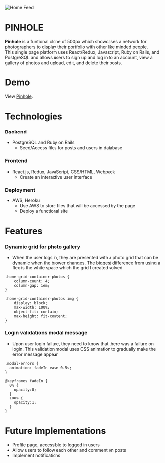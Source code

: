 ![Home Feed](https://pinhole-seed.s3-us-west-1.amazonaws.com/pinhole_seeds/homepage.png)

# PINHOLE

**Pinhole** is a funtional clone of 500px which showcases a network for 
photographers to display their portfolio with other like minded people.  
This single page platform uses React/Redux, Javascript, Ruby on Rails, and 
PostgreSQL and allows users to sign up and log in to an account, view a gallery
of photos and upload, edit, and delete their posts.

# Demo

View [Pinhole](https://pinhole.herokuapp.com/#/).

# Technologies

### Backend
- PostgreSQL and Ruby on Rails
  - Seed/Access files for posts and users in database

### Frontend
- React.js, Redux, JavaScript, CSS/HTML, Webpack
  - Create an interactive user interface

### Deployment
- AWS, Heroku
  -  Use AWS to store files that will be accessed by the page
  -  Deploy a functional site

# Features 

### Dynamic grid for photo gallery 

- When the user logs in, they are presented with a photo grid that can be
dynamic when the brower changes.  The biggest difference from using a flex is
the white space which the grid I created solved

```
.home-grid-container-photos {
    column-count: 4;
    column-gap: 1em;
}

.home-grid-container-photos img {
    display: block;
    max-width: 100%;
    object-fit: contain;
    max-height: fit-content;
}

```

### Login validations modal message

- Upon user login failure, they need to know that there was a failure on 
login.  This validation modal uses CSS animation to gradually make the error
message appear

```
.modal-errors {
  animation: fadeIn ease 0.5s;
}

@keyframes fadeIn {
  0% {
    opacity:0;
  }
  100% {
    opacity:1;
  }
}

```

# Future Implementations
- Profile page, accessible to logged in users
- Allow users to follow each other and comment on posts
- Implement notifications